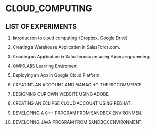# CLOUD_COMPUTING
## LIST OF EXPERIMENTS

1. Introduction to cloud computing. (Dropbox, Google Drive)


2. Creating a Warehouse Application in SalesForce.com. 


3. Creating an Application in SalesForce.com using Apex programming. 


4. QWIKLABS Learning Enviroment.

5. Deploying an App in Google Cloud Platform. 


6. CREATING AN ACCOUNT AND MANAGING THE BIGCOMMERCE.


7. DESIGNING OUR OWN WEBSITE USING ADOBE.


8. CREATING AN ECLIPSE CLOUD ACCOUNT USING REDHAT.


9. DEVELOPING A C++ PROGRAM FROM SANDBOX ENVIRONMEN.


10. DEVELOPING JAVA PROGRAM FROM SANDBOX ENVIRONMENT.


